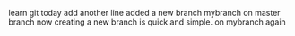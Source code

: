 learn git
today
add another line
added a new branch mybranch
on master branch now
creating a new branch is quick and simple.
on mybranch again
